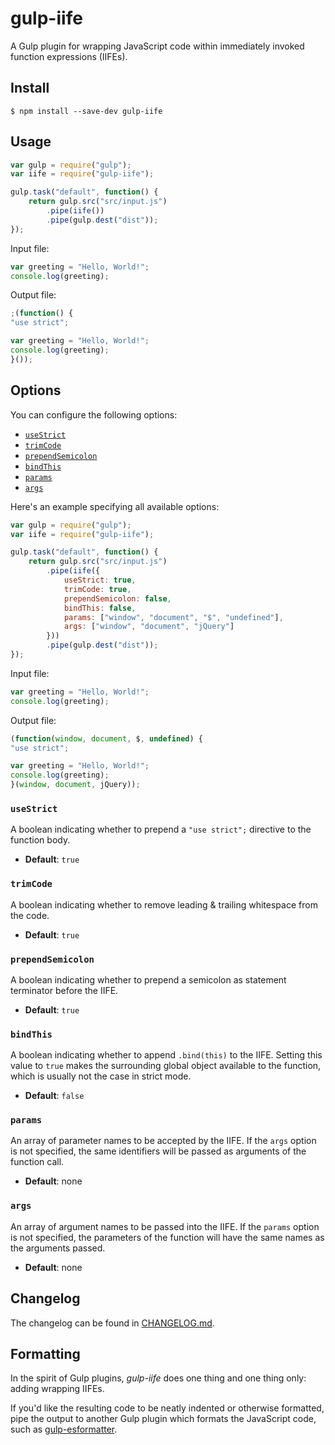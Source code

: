 # gulp-iife

A Gulp plugin for wrapping JavaScript code within immediately invoked function expressions (IIFEs).


## Install

```
$ npm install --save-dev gulp-iife
```


## Usage

```js
var gulp = require("gulp");
var iife = require("gulp-iife");

gulp.task("default", function() {
    return gulp.src("src/input.js")
        .pipe(iife())
        .pipe(gulp.dest("dist"));
});
```

Input file:

```js
var greeting = "Hello, World!";
console.log(greeting);
```

Output file:

```js
;(function() {
"use strict";

var greeting = "Hello, World!";
console.log(greeting);
}());
```


## Options

You can configure the following options:

- [`useStrict`](#usestrict)
- [`trimCode`](#trimcode)
- [`prependSemicolon`](#prependsemicolon)
- [`bindThis`](#bindthis)
- [`params`](#params)
- [`args`](#args)

Here's an example specifying all available options:

```js
var gulp = require("gulp");
var iife = require("gulp-iife");

gulp.task("default", function() {
    return gulp.src("src/input.js")
        .pipe(iife({
            useStrict: true,
            trimCode: true,
            prependSemicolon: false,
            bindThis: false,
            params: ["window", "document", "$", "undefined"],
            args: ["window", "document", "jQuery"]
        }))
        .pipe(gulp.dest("dist"));
});
```

Input file:

```js
var greeting = "Hello, World!";
console.log(greeting);
```

Output file:

```js
(function(window, document, $, undefined) {
"use strict";

var greeting = "Hello, World!";
console.log(greeting);
}(window, document, jQuery));
```


### `useStrict`

A boolean indicating whether to prepend a `"use strict";` directive to the function body.

- **Default**: `true`


### `trimCode`

A boolean indicating whether to remove leading & trailing whitespace from the code.

- **Default**: `true`


### `prependSemicolon`

A boolean indicating whether to prepend a semicolon as statement terminator before the IIFE.

- **Default**: `true`


### `bindThis`

A boolean indicating whether to append `.bind(this)` to the IIFE. Setting this value to `true` makes the surrounding global object available to the function, which is usually not the case in strict mode.

- **Default**: `false`


### `params`

An array of parameter names to be accepted by the IIFE. If the `args` option is not specified, the same identifiers will be passed as arguments of the function call.

- **Default**: none


### `args`

An array of argument names to be passed into the IIFE. If the `params` option is not specified, the parameters of the function will have the same names as the arguments passed.

- **Default**: none


## Changelog

The changelog can be found in [CHANGELOG.md](https://github.com/mariusschulz/gulp-iife/blob/master/CHANGELOG.md).


## Formatting

In the spirit of Gulp plugins, *gulp-iife* does one thing and one thing only: adding wrapping IIFEs.

If you'd like the resulting code to be neatly indented or otherwise formatted, pipe the output to another Gulp plugin which formats the JavaScript code, such as [gulp-esformatter](https://github.com/sindresorhus/gulp-esformatter).
